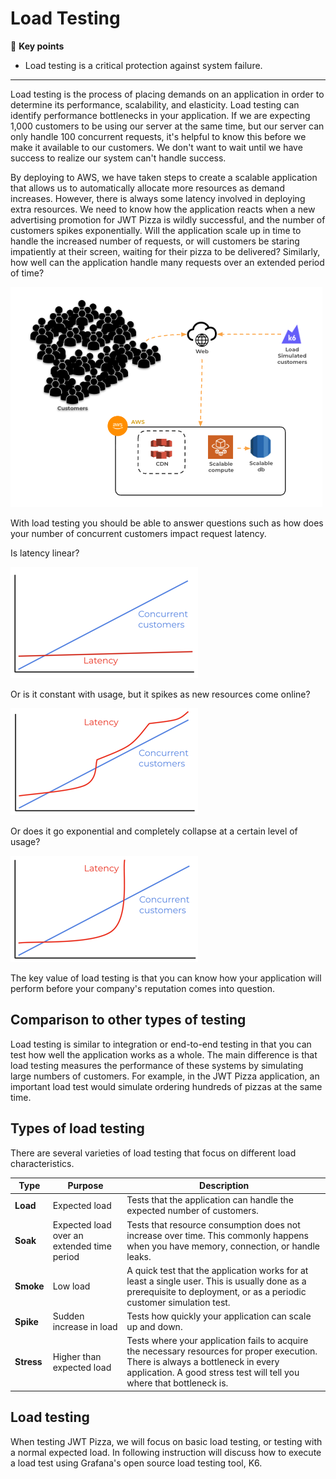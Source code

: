 # Load Testing

🔑 **Key points**

- Load testing is a critical protection against system failure.

---

Load testing is the process of placing demands on an application in order to determine its performance, scalability, and elasticity. Load testing can identify performance bottlenecks in your application. If we are expecting 1,000 customers to be using our server at the same time, but our server can only handle 100 concurrent requests, it's helpful to know this before we make it available to our customers. We don't want to wait until we have success to realize our system can't handle success.

By deploying to AWS, we have taken steps to create a scalable application that allows us to automatically allocate more resources as demand increases. However, there is always some latency involved in deploying extra resources. We need to know how the application reacts when a new advertising promotion for JWT Pizza is wildly successful, and the number of customers spikes exponentially. Will the application scale up in time to handle the increased number of requests, or will customers be staring impatiently at their screen, waiting for their pizza to be delivered? Similarly, how well can the application handle many requests over an extended period of time?

![Load testing](loadTesting.png)

With load testing you should be able to answer questions such as how does your number of concurrent customers impact request latency.

Is latency linear?

![Linear scaling](linearScaling.png)

Or is it constant with usage, but it spikes as new resources come online?

![Spiky scaling](spikyScaling.png)

Or does it go exponential and completely collapse at a certain level of usage?

![Exponential scaling](exponentialScaling.png)

The key value of load testing is that you can know how your application will perform before your company's reputation comes into question.

## Comparison to other types of testing

Load testing is similar to integration or end-to-end testing in that you can test how well the application works as a whole. The main difference is that load testing measures the performance of these systems by simulating large numbers of customers. For example, in the JWT Pizza application, an important load test would simulate ordering hundreds of pizzas at the same time.

## Types of load testing

There are several varieties of load testing that focus on different load characteristics.

| Type       | Purpose                                    | Description                                                                                                                                                                                               |
| ---------- | ------------------------------------------ | --------------------------------------------------------------------------------------------------------------------------------------------------------------------------------------------------------- |
| **Load**   | Expected load                              | Tests that the application can handle the expected number of customers.                                                                                                                                   |
| **Soak**   | Expected load over an extended time period | Tests that resource consumption does not increase over time. This commonly happens when you have memory, connection, or handle leaks.                                                                     |
| **Smoke**  | Low load                                   | A quick test that the application works for at least a single user. This is usually done as a prerequisite to deployment, or as a periodic customer simulation test.                                      |
| **Spike**  | Sudden increase in load                    | Tests how quickly your application can scale up and down.                                                                                                                                                 |
| **Stress** | Higher than expected load                  | Tests where your application fails to acquire the necessary resources for proper execution. There is always a bottleneck in every application. A good stress test will tell you where that bottleneck is. |

## Load testing

When testing JWT Pizza, we will focus on basic load testing, or testing with a normal expected load. In following instruction will discuss how to execute a load test using Grafana's open source load testing tool, K6.
